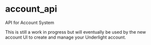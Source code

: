 # account_api
API for Account System

This is still a work in progress but will eventually be used by the new account UI to create and manage your Underlight account.
